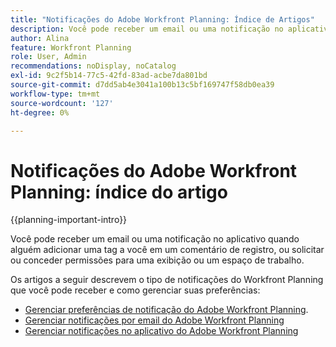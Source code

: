 ```yaml
---
title: "Notificações do Adobe Workfront Planning: Índice de Artigos"
description: Você pode receber um email ou uma notificação no aplicativo quando alguém adicionar uma tag a você em um comentário de registro, ou solicitar ou conceder permissões para uma exibição ou um espaço de trabalho. Os artigos a seguir descrevem o tipo de notificações do Workfront Planning que você pode receber e como gerenciar suas preferências de notificações.
author: Alina
feature: Workfront Planning
role: User, Admin
recommendations: noDisplay, noCatalog
exl-id: 9c2f5b14-77c5-42fd-83ad-acbe7da801bd
source-git-commit: d7dd5ab4e3041a100b13c5bf169747f58db0ea39
workflow-type: tm+mt
source-wordcount: '127'
ht-degree: 0%

---
```



# Notificações do Adobe Workfront Planning: índice do artigo

<!--add this to major TOC and Planning article index-->

{{planning-important-intro}}

Você pode receber um email ou uma notificação no aplicativo quando alguém adicionar uma tag a você em um comentário de registro, ou solicitar ou conceder permissões para uma exibição ou um espaço de trabalho.

Os artigos a seguir descrevem o tipo de notificações do Workfront Planning que você pode receber e como gerenciar suas preferências:

* [Gerenciar preferências de notificação do Adobe Workfront Planning](/help/quicksilver/planning/notifications/manage-notification-preferences.md).
* [Gerenciar notificações por email do Adobe Workfront Planning](/help/quicksilver/planning/notifications/manage-planning-email-notifications.md)
* [Gerenciar notificações no aplicativo do Adobe Workfront Planning](/help/quicksilver/planning/notifications/manage-planning-in-app-notifications.md)

